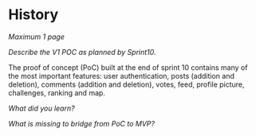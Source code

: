 # History

*Maximum 1 page*

*Describe the V1 POC as planned by Sprint10.*

The proof of concept (PoC) built at the end of sprint 10 contains many of the most important features: user authentication, posts (addition and deletion), comments (addition and deletion), votes, feed, profile picture, challenges, ranking and map.

*What did you learn?*

*What is missing to bridge from PoC to MVP?*

